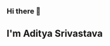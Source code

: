 ### Hi there 👋
## I'm Aditya Srivastava
<!--
**aditya962/aditya962** is a ✨ _special_ ✨ repository because its `README.md` (this file) appears on your GitHub profile.

Here are some ideas to get you started:

- 🔭 I’m currently working on ...
- 🌱 I’m currently learning ...
- 👯 I’m looking to collaborate on ...
- 🤔 I’m looking for help with ...
- 💬 Ask me about ...
- 📫 How to reach me: ...
- 😄 Pronouns: ...
- ⚡ Fun fact: ...
![Github Stats](https://github-readme-stats.vercel.app/api?username=aditya962&count_private=true&show_icons=true&include_all_commits=true)
[![An image of @aditya962's Holopin badges, which is a link to view their full Holopin profile](https://holopin.me/aditya962)](https://holopin.io/@aditya962)
-->


